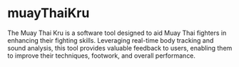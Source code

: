 # muayThaiKru
 The Muay Thai Kru is a software tool designed to aid Muay Thai fighters in enhancing their fighting skills. Leveraging real-time body tracking and sound analysis, this tool provides valuable feedback to users, enabling them to improve their techniques, footwork, and overall performance.
